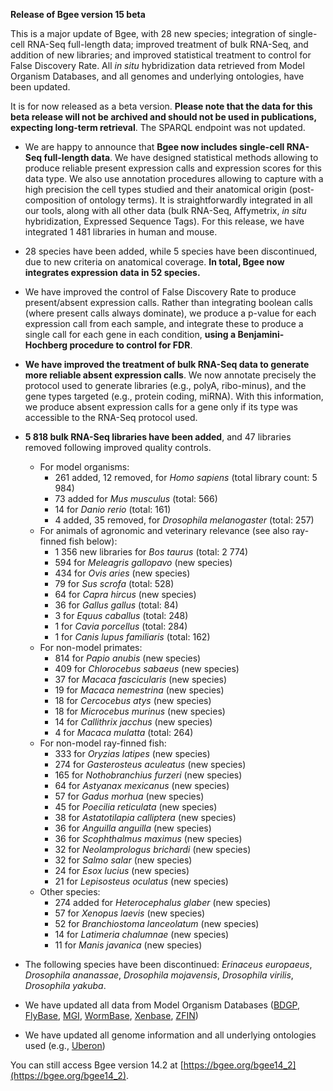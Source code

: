 **Release of Bgee version 15 beta**

This is a major update of Bgee, with 28 new species; integration of
single-cell RNA-Seq full-length data; improved treatment of bulk
RNA-Seq, and addition of new libraries; and improved statistical
treatment to control for False Discovery Rate. All *in situ*
hybridization data retrieved from Model Organism Databases, and all
genomes and underlying ontologies, have been updated.

It is for now released as a beta version.
**Please note that the data for this beta release will not be archived and should not be used in publications, expecting long-term retrieval**. The SPARQL endpoint was not updated.

* We are happy to announce that
**Bgee now includes single-cell RNA-Seq full-length data**.
We have designed statistical methods allowing to produce
reliable present expression calls and expression scores for this
data type. We also use annotation procedures allowing to capture
with a high precision the cell types studied and their anatomical
origin (post-composition of ontology terms). It is
straightforwardly integrated in all our tools, along with all
other data (bulk RNA-Seq, Affymetrix, <i>in situ</i>
hybridization, Expressed Sequence Tags). For this release, we have
integrated 1 481 libraries in human and mouse.

* 28 species have been added, while 5 species have been
discontinued, due to new criteria on anatomical coverage.
**In total, Bgee now integrates expression data in 52 species.**
* We have improved the control of False Discovery Rate to produce
present/absent expression calls. Rather than integrating boolean
calls (where present calls always dominate), we produce a p-value
for each expression call from each sample, and integrate these to
produce a single call for each gene in each condition,
**using a Benjamini-Hochberg procedure to control for FDR**.
* **We have improved the treatment of bulk RNA-Seq data to generate more reliable absent expression calls**.
We now annotate precisely the protocol used to generate
libraries (e.g., polyA, ribo-minus), and the gene types targeted
(e.g., protein coding, miRNA). With this information, we produce
absent expression calls for a gene only if its type was accessible
to the RNA-Seq protocol used.
* **5 818 bulk RNA-Seq libraries have been added**, and 47 libraries removed following improved quality controls.
    * For model organisms:
        * 261 added, 12 removed, for *Homo sapiens* (total library count: 5 984)
        * 73 added for *Mus musculus* (total: 566)
        * 14 for *Danio rerio* (total: 161)
        * 4 added, 35 removed, for *Drosophila melanogaster* (total: 257)
    * For animals of agronomic and veterinary relevance (see also ray-finned fish below):
        * 1 356 new libraries for *Bos taurus* (total: 2 774)
        * 594 for *Meleagris gallopavo* (new species)
    	* 434 for *Ovis aries* (new species)
        * 79 for *Sus scrofa* (total: 528)
        * 64 for *Capra hircus* (new species)
        * 36 for *Gallus gallus* (total: 84)
        * 3 for *Equus caballus* (total: 248)
        * 1 for *Cavia porcellus* (total: 284)
        * 1 for *Canis lupus familiaris* (total: 162)
    * For non-model primates:
        * 814 for *Papio anubis* (new species)
        * 409 for *Chlorocebus sabaeus* (new species)
        * 37 for *Macaca fascicularis* (new species)
        * 19 for *Macaca nemestrina* (new species)
        * 18 for *Cercocebus atys* (new species)
        * 18 for *Microcebus murinus* (new species)
        * 14 for *Callithrix jacchus* (new species)
        * 4 for *Macaca mulatta* (total: 264)
    * For non-model ray-finned fish:
        * 333 for *Oryzias latipes* (new species)
        * 274 for *Gasterosteus aculeatus* (new species)
        * 165 for *Nothobranchius furzeri* (new species)
        * 64 for *Astyanax mexicanus* (new species)
        * 57 for *Gadus morhua* (new species)
        * 45 for *Poecilia reticulata* (new species)
        * 38 for *Astatotilapia calliptera* (new species)
        * 36 for *Anguilla anguilla* (new species)
        * 36 for *Scophthalmus maximus* (new species)
        * 32 for *Neolamprologus brichardi* (new species)
        * 32 for *Salmo salar* (new species)
        * 24 for *Esox lucius* (new species)
        * 21 for *Lepisosteus oculatus* (new species)
    * Other species:
        * 274 added for *Heterocephalus glaber* (new species)
        * 57 for *Xenopus laevis* (new species)
        * 52 for *Branchiostoma lanceolatum* (new species)
        * 14 for *Latimeria chalumnae* (new species)
        * 11 for *Manis javanica* (new species)

* The following species have been discontinued:
    *Erinaceus europaeus*, *Drosophila ananassae*,
    *Drosophila mojavensis*, *Drosophila virilis*,
    *Drosophila yakuba*.

* We have updated all data from Model Organism Databases ([BDGP](https://insitu.fruitfly.org/), [FlyBase](https://flybase.org/), [MGI](http://www.informatics.jax.org/expression.shtml), [WormBase](https://wormbase.org/), [Xenbase](http://www.xenbase.org/), [ZFIN](https://zfin.org/))

* We have updated all genome information and all underlying ontologies used (e.g., [Uberon](http://uberon.org/))

You can still access Bgee version 14.2 at [https://bgee.org/bgee14_2](https://bgee.org/bgee14_2).
